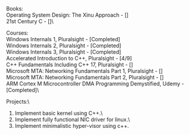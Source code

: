 Books:\
Operating System Design: The Xinu Approach - []\
21st Century C - []\


Courses:\
Windows Internals 1, Pluralsight - [Completed]\
Windows Internals 2, Pluralsight - [Completed]\
Windows Internals 3, Pluralsight - [Completed]\
Accelerated Introduction to C++, Pluralsight - [4/9]\
C++ Fundamentals Including C++ 17, Pluralsight - []\
Microsoft MTA: Networking Fundamentals Part 1, Pluralsight - []\
Microsoft MTA: Networking Fundamentals Part 2, Pluralsight - []\
ARM Cortex M Microcontroller DMA Programming Demystified, Udemy - [Completed]\


Projects:\
1. Implement basic kernel using C++.\
2. Implement fully functional NIC driver for linux.\
3. Implement minimalistic hyper-visor using c++.

